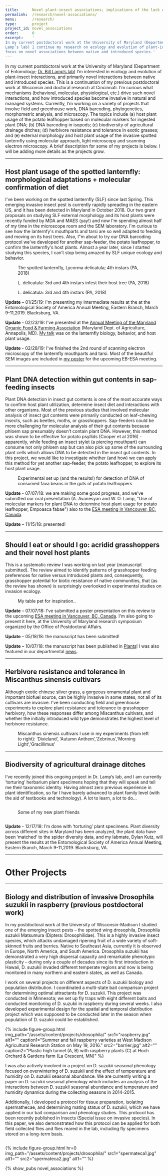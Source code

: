 ```yaml
---
title:      Novel plant-insect associations; implications of the lack of coevolution
permalink:  /research/novel-associations/
menu:       /research/
type:       project
project_id: novel_associations
order:      0
excerpt:    '
In my current postdoctoral work at the University of Maryland (Department of Entomology; Dr. Bill
Lamp’s lab) I continue my research on ecology and evolution of plant-insect interactions with a
focus on novel associations between native and introduced species.'
---
```


In my current postdoctoral work at the University of Maryland (Department of Entomology; [Dr. Bill
Lamp’s lab](http://www.clfs.umd.edu/entm/lamp/index.html)) I’m interested in
ecology and evolution of plant-insect interactions, and primarily novel interactions between native and
introduced species. This is a continuation of my previous postdoctoral work at Wisconsin and doctoral
research at Cincinnati. I’m curious what mechanisms (behavioral, molecular, physiological, etc.) drive
such novel interactions, and how introduced species become invasive in natural and managed systems.
Currently, I’m working on a variety of projects that involve field and greenhouse work, DNA
barcoding, phylogenetics, morphometric analysis, and microscopy. The topics include (a) host plant
usage of the potato leafhopper based on molecular markers for ingested plant DNA; (b) DNA
barcoding in isopods; (c) biodiversity of agricultural drainage ditches; (d) herbivore resistance and
tolerance in exotic grasses; and (e) external morphology and host plant usage of the invasive spotted
lanternfly using molecular approach, light microscopy and scanning electron microscopy. A brief description for some of my projects is below. I will be adding more details as the projects grow.

<hr>

## Host plant usage of the spotted lanternfly: morphological adaptations + molecular confirmation of diet 
I've been working on the spotted lanternfly (SLF) since last Spring. This emerging invasive insect pest is currently rapidly
spreading in the eastern US, and it has been detected in Maryland in October 2018. Our two grant proposals on studying SLF external morphology and its host plants were recently funded by MDA and MAES (yay!) and now I'm spending almost half of my time in the microscope room and the SEM laboratory. I'm curious to see how the lanternfy's mouthparts and tarsi are so well adapted to feeding and moving on its host trees. Also, I"m about to try our DNA barcoding protocol we've developed for another sap-feeder, the potato leafhopper, to confirm the lanternfly's host plants.  Almost a year later, since I started studying this species, I can’t stop being amazed by SLF unique ecology and behavior. 

<div class="row">
  <div class="col-sm">
    <figure class="text-center">
    <img class="ic4f-mtrig ic4f-zoomin figure-img img-fluid ic4f-max-height-md"
    src="{{ '/assets/content/projects/novel_associations/img-12.jpg' | relative_url }}" alt="">
    <figcaption class="figure-caption">The spotted lanternfly, Lycorma delicatula; 4th instars (PA, 2018)
    </figcaption>
    </figure>
  </div>
  <div class="col-sm">
    <figure class="text-center">
    <img class="ic4f-mtrig ic4f-zoomin figure-img img-fluid ic4f-max-height-md"
    src="{{ '/assets/content/projects/novel_associations/img-14.jpg' | relative_url }}" alt="">
    <figcaption class="figure-caption">L. delicatula: 3rd and 4th instars infest their host tree (PA, 2018) 
    </figcaption>
    </figure>
  </div>
  <div class="col-sm">
    <figure class="text-center">
    <img class="ic4f-mtrig ic4f-zoomin figure-img img-fluid ic4f-max-height-md"
    src="{{ '/assets/content/projects/novel_associations/img-13.jpg' | relative_url }}" alt="">
    <figcaption class="figure-caption">L. delicatula: 3rd and 4th instars (PA, 2018)
    </figcaption>
    </figure>
  </div>
</div>

**Update** – 01/25/19: I'm presenting my intermediate results at the at the Entomological Society of America Annual Meeting, Eastern Branch, March 9-11,2019. Blacksburg, VA.

**Update** - 02/23/19: I've presented at the [Annual Meeting of the Maryland Organic Food & Farming Association](https://marylandorganic.org/events/) (Maryland Dept. of Agriculture, Annapolis, MD). <a href="{{ 'assets/content/publications/2019_moffa.pdf' | relative_url }}">My talk</a> was on the lanternfly biology, behavior, and host plant usage.

**Update** - 02/28/19: I've finished the 2nd round of scanning electron microscopy of the lanternfly mouthparts and tarsi. Most of the beautiful SEM images are included in <a href="{{ 'assets/content/publications/2019_EBESA_poster.pdf' | relative_url }}"> my poster</a> for the upcoming EB-ESA meeting.


<hr>



## Plant DNA detection within gut contents in sap-feeding insects
Plant DNA detection in insect gut contents is one of the most accurate ways to confirm host plant
utilization, determine insect diet and interactions with other organisms. Most of the previous
studies that involved molecular analysis of insect gut contents were primarily conducted on
leaf-chewing insects, such as beetles, moths, or grasshoppers. Sap-feeders could be more challenging
for molecular analysis of their gut contents because phloem sap presumably doesn’t contain plant
DNA. However, this method was shown to be effective for potato psyllids (Cooper et al 2016) -
apparently, while feeding an insect stylet (a piercing mouthpart) can consume not only phloem sap
but can also pick up some of the surrounding plant cells which allows DNA to be detected in the
insect gut contents. In this project, we would like to investigate whether (and how) we can apply
this method for yet another sap-feeder, the potato leafhopper, to explore its host plant usage. 

<div class="row">
  <div class="col-sm">
    <figure class="text-center">
    <img class="ic4f-mtrig ic4f-zoomin figure-img img-fluid ic4f-max-height-md"
    src="{{ '/assets/content/projects/novel_associations/img-11.jpg' | relative_url }}" alt="">
    <figcaption class="figure-caption">Experimental set up (and the results!) for detection of DNA of consumed fava beans in the guts of potato leafhoppers
    </figcaption>
    </figure>
  </div>
</div>

**Update** - 07/07/18: we are making some good progress, and we've submitted our oral presentation (A.
Avanesyan and W. O. Lamp, "Use of molecular markers for plant DNA to determine host plant usage for
potato leafhopper, Empoasca fabae") also to the
[ESA meeting in Vancouver, BC, Canada](https://www.entsoc.org/event-calendar/2018-esa-esc-and-esbc-joint-annual-meeting-entomology-2018). 

**Update** – 11/15/18: presented! 

<hr>

## Should I eat or should I go: acridid grasshoppers and their novel host plants
This is a systematic review I was working on last year (manuscript submitted). The review aimed to
identify patterns of grasshopper feeding preferences for native versus introduced plants and,
consequently, grasshopper potential for biotic resistance of native communities, that (as the review
has shown) is surprisingly overlooked in experimental studies on invasion ecology.


<div class="row">
  <div class="col-sm">
    <figure class="text-center">
    <img class="ic4f-mtrig ic4f-zoomin figure-img img-fluid ic4f-max-height-md"
    src="{{ '/assets/content/projects/novel_associations/img-5.jpg' | relative_url }}" alt="">
    <figcaption class="figure-caption">My table pet for inspiration..
    </figcaption>
    </figure>
  </div>
</div>

**Update** – 07/07/18: I've submitted a poster presentation on this review to the upcoming 
[ESA meeting in Vancouver, BC, Canada](https://www.entsoc.org/event-calendar/2018-esa-esc-and-esbc-joint-annual-meeting-entomology-2018). 
I'm also going to present it here, at the University of Maryland research
symposium organized by the Office of Postdoctoral Affairs.


**Update** – 05/18/18: the manuscript has been submitted!

**Update** – 10/07/18: the manuscript has been published in [Plants](https://www.mdpi.com/2223-7747/7/4/83)! I was also featured in our departmental [news](https://entomology.umd.edu/news/alina-avanesyan-published-in-plants).

<hr>

## Herbivore resistance and tolerance in Miscanthus sinensis cultivars
Although exotic chinese silver grass, a gorgeous ornamental plant and important biofuel source, can be highly invasive in some states, not all of its cultivars are invasive. I’ve been conducting field and greenhouse experiments to explore plant resistance and tolerance to grasshopper herbivory, how these responses differ among Miscanthus cultivars, and whether the initially introduced wild type demonstrates the highest level of herbivore resistance.

<div class="row">
  <div class="col-sm">
    <figure class="text-center">
    <img class="ic4f-mtrig ic4f-zoomin figure-img img-fluid ic4f-max-height-md"
    src="{{ '/assets/content/projects/novel_associations/img-10.jpg' | relative_url }}" alt="">
    <figcaption class="figure-caption">Miscanthus sinensis cultivars I use in my experiments (from left to right): ‘Dixieland’, ‘Autumn Anthem’,‘Zebrinus’,‘Morning Light’,‘Gracillimus’
    </figcaption>
    </figure>
  </div>
</div>

<hr>


## Biodiversity of agricultural drainage ditches 
I’ve recently joined this ongoing project in Dr. Lamp’s lab, and I am currently ‘torturing’
herbarium plant specimens hoping that they will speak and tell me their taxonomic identity. Having
almost zero previous experience in plant identification, so far I have barely advanced to plant
family level (with the aid of textbooks and technology). A lot to learn, a lot to do…

<div class="row">
  <div class="col-sm">
    <figure class="text-right">
    <img class="ic4f-mtrig ic4f-zoomin figure-img img-fluid ic4f-max-height-md"
    src="{{ '/assets/content/projects/novel_associations/img-8.jpg' | relative_url }}" alt="">
    <figcaption class="figure-caption">
    </figcaption>
    </figure>
  </div>
  <div class="col-sm">
    <figure class="text-center">
    <img class="ic4f-mtrig ic4f-zoomin figure-img img-fluid ic4f-max-height-md"
    src="{{ '/assets/content/projects/novel_associations/img-4.jpg' | relative_url }}" alt="">
    <figcaption class="figure-caption">Some of my new plant friends
    </figcaption>
    </figure>
  </div>
  <div class="col-sm">
    <figure class="text-left">
    <img class="ic4f-mtrig ic4f-zoomin figure-img img-fluid ic4f-max-height-md"
    src="{{ '/assets/content/projects/novel_associations/img-6.jpg' | relative_url }}" alt="">
    <figcaption class="figure-caption">
    </figcaption>
    </figure>
  </div>
</div>

**Update** - 12/17/18: I’m done with ‘torturing’ plant specimens. Plant diversity across different sites in Maryland has been analyzed, the plant data have been ‘matched’ to the spider diversity data, and my labmate, Dylan Kutz, will present the results at the Entomological Society of America Annual Meeting, Eastern Branch, March 9-11,2019. Blacksburg, VA.  



---
# Other Projects
---

##  Biology and distribution of invasive Drosophila suzukii in raspberry (previous postdoctoral work)

In my postdoctoral work at the University of Wisconsin-Madison I studied one of the emerging insect pests – the spotted wing drosophila,
Drosophila suzukii Matsumura (Diptera: Drosophilidae). This is a highly invasive insect species,
which attacks undamaged ripening fruit of a wide variety of soft-skinned fruits and berries. Native
to Southeast Asia, currently it is observed in Europe, North America, and South America. Drosophila
suzukii has demonstrated a very high dispersal capacity and remarkable phenotypic plasticity –
during only a couple of decades since its first introduction in Hawaii, D. suzukii invaded different
temperate regions and now is being monitored in many northern and eastern states, as well as Canada.

I work on several projects on different aspects of D. suzukii biology and population distribution. I
coordinated a multi-state bait comparison project for determining optimal attractants for D.
suzukii. This project was conducted in Minnesota; we set up fly traps with eight different baits and
conducted monitoring of D. suzukii in raspberry during several weeks. I also developed experimental
design for the spatial and temporal distribution project which was supposed to be conducted later in
the season when population of D. suzukii could be established.

{% include figure-group.html 
  img_path="/assets/content/projects/drosophila/"
  src1="raspberry.jpg" alt1=""
  caption1="Summer and fall raspberry varieties at West Madison <br>Agricultural Research Station on May 19, 2016."
  src2="barrier.jpg" alt2=""
  caption2="Plastic high tunnel (A, B) with raspberry plants (C) at Hoch Orchard & Gardens farm (La Crescent, MN)"
%}

I was also actively involved in a project on D. suzukii seasonal phenology focused on overwintering
of D. suzukii and the effect of temperature and humidity on D. suzukii seasonal abundance. We are
currently writing a paper on D. suzukii seasonal phenology which includes an analysis of the
interactions between D. suzukii seasonal abundance and temperature and humidity dynamics during the
collecting seasons in 2014-2015.

Additionally, I developed a protocol for tissue preparation, isolating spermathecae, and determining
mating status of D. suzukii, which we have applied in our bait comparison and phenology studies.
This protocol has been recently published in Insects (Special issue on invasive species). In this
paper, we also demonstrated how this protocol can be applied for both field collected flies and
flies reared in the lab, including fly specimens stored on a long-term basis.

<img class="w-75 border-0 figure-img img-fluid mx-auto d-block" 
  src="/assets/content/projects/{{ page.project_id }}/steps.jpg" alt="">

{% include figure-group.html 
  hr=0
  img_path="/assets/content/projects/drosophila/"
  src1="spermateca1.jpg" alt1=""
  src2="spermateca2.jpg" alt1=""
%}

<div class="ic4f-pubs-project"> {% show_pubs novel_associations %} </div>
